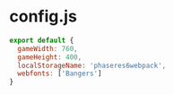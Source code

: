 # config.js

```javascript
export default {
  gameWidth: 760,
  gameHeight: 400,
  localStorageName: 'phaseres6webpack',
  webfonts: ['Bangers']
}
```
